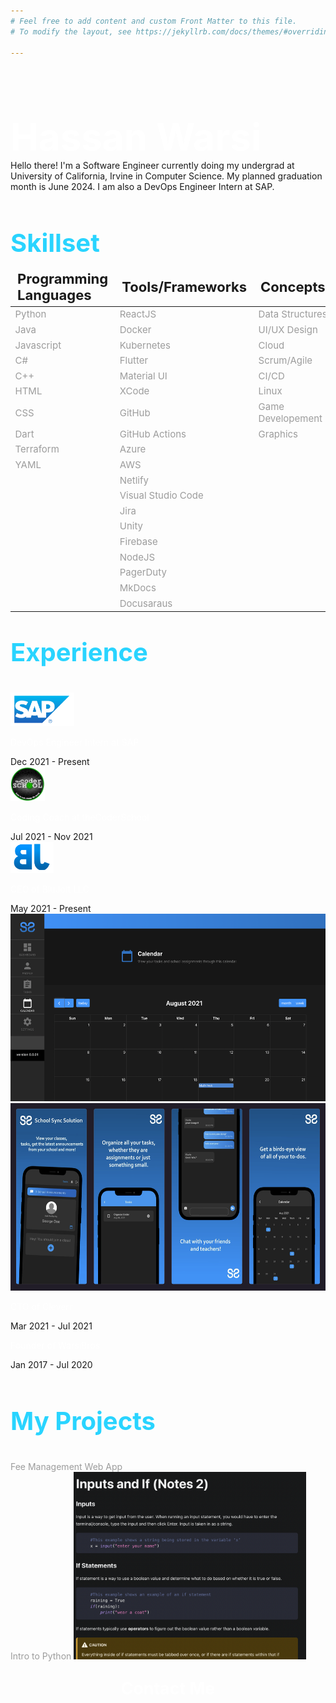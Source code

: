 ```yaml
---
# Feel free to add content and custom Front Matter to this file.
# To modify the layout, see https://jekyllrb.com/docs/themes/#overriding-theme-defaults

---
```

<style>
p {
    color:#9c9c9c;
}
</style>
<br>
<p style="font-size:45pt;color:white;font-weight:bold;padding-bottom:0px;margin-bottom:1px">Hassan Warsi</p>
Hello there! I'm a Software Engineer currently doing my undergrad at University of California, Irvine in Computer Science. My planned graduation month is June 2024.  I am also a DevOps Engineer Intern at SAP.
<br><br>
<p style="font-size:30pt;color:#29d4ff;font-weight:bold;padding-bottom:0px;margin-bottom:1px">Skillset</p>

<style scoped>
table {
}
th {
    text-align: left;
    font-size: 22px;
}
td {
    font-size: 15px;
    color: #9c9c9c;
}
table, td, th {
        border: 0px solid black;
        }
</style>

|Programming Languages | Tools/Frameworks | Concepts |
|------------|-----------|-------------|
| Python | ReactJS| Data Structures |
|Java  | Docker|  UI/UX Design |
|Javascript| Kubernetes| Cloud |
|C#| Flutter| Scrum/Agile |
|C++| Material UI| CI/CD |
|HTML| XCode| Linux |
|CSS| GitHub |  Game Developement |
|Dart| GitHub Actions | Graphics |
|Terraform| Azure | |
|YAML|AWS | |
|    | Netlify | |
|    | Visual Studio Code |    |
|    | Jira |    |
|    | Unity |    |
|    | Firebase |    |
|    | NodeJS |    |
|    | PagerDuty |    |
|    | MkDocs |    |
|    | Docusaraus |    |



<p style="font-size:30pt;color:#29d4ff;font-weight:bold">Experience</p>

<img src="sap.png" alt="SAP Logo" height="54"/> 
<p style="color:white;">DevOps Engineer Intern at SAP</p>
Dec 2021 - Present
<br>


<img src="thecoderschool.png" alt="theCoderSchool Logo" height="55"/> 
<p style="color:white;">Coding Coach at theCoderSchool</p>
Jul 2021 - Nov 2021
<br>


<img src="blujolt.png" alt="BluJolt" height="50"/> 
<p style="color:white;">CEO of BluJolt LLC</p>
May 2021 - Present
<br>
<img src="schoolsync.png" height="300"/> 
<img src="phoneView.png" height="300"/> 

<p style="color:white;">CTO of Cleverr</p>
Mar 2021 - Jul 2021
<br>

<p style="color:white;">Founder of WarsiBros</p>
Jan 2017 - Jul 2020
<br>
<br>
<p style="font-size:30pt;color:#29d4ff;font-weight:bold">My Projects</p>

Fee Management Web App<br/>
Intro to Python
<img src="pythonSite.png" height="300"/> 

<p style="font-size:20pt;color:white;font-weight:bold;text-align:center">Contact Me</p>







